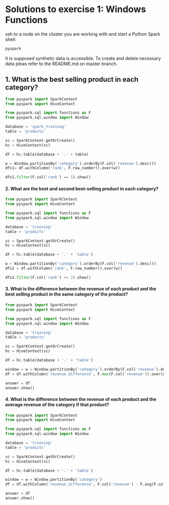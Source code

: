 # Solutions to exercise 1: Windows Functions
ssh to a node on the cluster you are working with and start a Python Spark shell:

```bash
pyspark
```
It is supposed synthetic data is accessible. To create and delete necessary data pleas refer to the README.md on master branch.

## 1. What is the best selling product in each category?
```python
from pyspark import SparkContext
from pyspark import HiveContext

from pyspark.sql import functions as F
from pyspark.sql.window import Window

database = 'spark_training'
table = 'products'

sc = SparkContext.getOrCreate()
hc = HiveContext(sc)

df = hc.table(database + '.' + table)

w = Window.partitionBy('category').orderBy(F.col('revenue').desc())
dfs1= df.withColumn('rank', F.row_number().over(w))

dfs1.filter(F.col('rank') == 1).show()
```

#### 2. What are the best and second best-selling product in each category?

```python
from pyspark import SparkContext
from pyspark import HiveContext

from pyspark.sql import functions as F
from pyspark.sql.window import Window

database = 'training'
table = 'products'

sc = SparkContext.getOrCreate()
hc = HiveContext(sc)

df = hc.table(database + '.' + 'table')

w = Window.partitionBy('category').orderBy(F.col('revenue').desc())
dfs2 = df.withColumn('rank', F.row_number().over(w))

dfs2.filter(F.col('rank') <= 2).show()
```

#### 3. What is the difference between the revenue of each product and the best selling product in the same category of the product?

```python
from pyspark import SparkContext
from pyspark import HiveContext

from pyspark.sql import functions as F
from pyspark.sql.window import Window

database = 'training'
table = 'products'

sc = SparkContext.getOrCreate()
hc = HiveContext(sc)

df = hc.table(database + '.' + 'table')

window = w = Window.partitionBy('category').orderBy(F.col('revenue').desc())
df = df.withColumn('revenue_difference', F.max(F.col('revenue')).over(w) - F.col('revenue'))

answer = df
answer.show()
```

#### 4. What is the difference between the revenue of each product and the average revenue of the category if that product?
    
```python
from pyspark import SparkContext
from pyspark import HiveContext

from pyspark.sql import functions as F
from pyspark.sql.window import Window

database = 'training'
table = 'products'

sc = SparkContext.getOrCreate()
hc = HiveContext(sc)

df = hc.table(database + '.' + 'table')

window = w = Window.partitionBy('category')
df = df.withColumn('revenue_difference', F.col('revenue') - F.avg(F.col('revenue')).over(w))

answer = df
answer.show()
```
 
    
    
    

